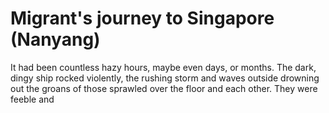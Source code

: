 # Migrant's journey to Singapore (Nanyang) 
It had been countless hazy hours, maybe even days, or months. The dark, dingy ship rocked violently, the rushing storm and waves outside drowning out the groans of those sprawled over the floor and each other. They were feeble and 
